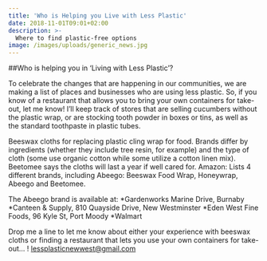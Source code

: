 ```yaml
---
title: 'Who is Helping you Live with Less Plastic'
date: 2018-11-01T09:01+02:00
description: >-
  Where to find plastic-free options
image: /images/uploads/generic_news.jpg
---
```


##Who is helping you in ‘Living with Less Plastic’?

To celebrate the changes that are happening in our communities, we are making a list of places
and businesses who are using less plastic. So, if you know of a restaurant that allows you to bring
your own containers for take-out, let me know! I’ll keep track of stores that are selling
cucumbers without the plastic wrap, or are stocking tooth powder in boxes or tins, as well as
the standard toothpaste in plastic tubes.

Beeswax cloths for replacing plastic cling wrap for food.
Brands differ by ingredients (whether they include tree resin, for example) and the type of cloth
(some use organic cotton while some utilize a cotton linen mix). Beetomee says the cloths will
last a year if well cared for.
Amazon: Lists 4 different brands, including Abeego: Beeswax Food Wrap, Honeywrap, Abeego
and Beetomee.

The Abeego brand is available at:
*Gardenworks Marine Drive, Burnaby
*Canteen &amp; Supply, 810 Quayside Drive, New Westminster
*Eden West Fine Foods, 96 Kyle St, Port Moody
*Walmart

Drop me a line to let me know about either your experience with beeswax cloths or finding a
restaurant that lets you use your own containers for take-out… ! <lessplasticnewwest@gmail.com>

